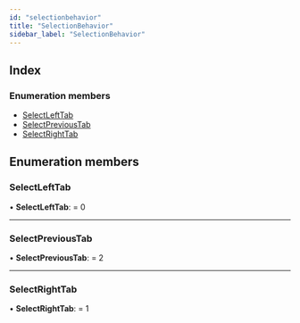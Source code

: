 ```yaml
---
id: "selectionbehavior"
title: "SelectionBehavior"
sidebar_label: "SelectionBehavior"
---
```


## Index

### Enumeration members

* [SelectLeftTab](selectionbehavior.md#selectlefttab)
* [SelectPreviousTab](selectionbehavior.md#selectprevioustab)
* [SelectRightTab](selectionbehavior.md#selectrighttab)

## Enumeration members

###  SelectLeftTab

• **SelectLeftTab**: = 0

___

###  SelectPreviousTab

• **SelectPreviousTab**: = 2

___

###  SelectRightTab

• **SelectRightTab**: = 1
